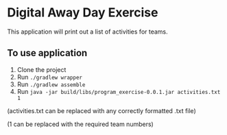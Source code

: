 # Digital Away Day Exercise
This application will print out a list of activities for teams.

## To use application
1. Clone the project
2. Run `./gradlew wrapper`
3. Run `./gradlew assemble`
4. Run `java -jar build/libs/program_exercise-0.0.1.jar activities.txt 1`

(activities.txt can be replaced with any correctly formatted .txt file)

(1 can be replaced with the required team numbers)
